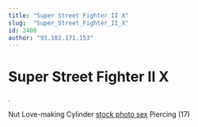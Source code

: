```yaml
---
title: "Super Street Fighter II X"
slug:  "Super_Street_Fighter_II_X"
id: 2408
author: "93.182.171.153"
---
```


# Super Street Fighter II X

.

Nut Love-making Cylinder <a href="http://photosex.videoseks.org">stock
photo sex</a> Piercing (17)
